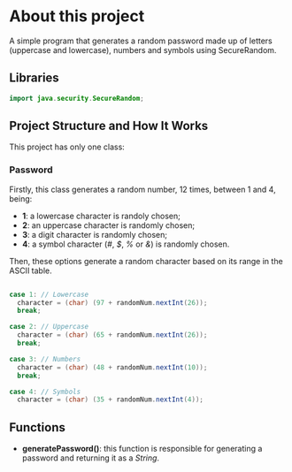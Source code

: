 # **About this project**

A simple program that generates a random password made up of letters (uppercase and lowercase), numbers and symbols using SecureRandom.

## **Libraries**

```java
import java.security.SecureRandom;
```

## **Project Structure and How It Works**

This project has only one class:

### **Password**

Firstly, this class generates a random number, 12 times, between 1 and 4, being:

- **1**: a lowercase character is randoly chosen;
- **2**: an uppercase character is randomly chosen;
- **3**: a digit character is randomly chosen;
- **4**: a symbol character (*#*, *$*, *%* or *&*) is randomly chosen.

Then, these options generate a random character based on its range in the ASCII table.

```java

case 1: // Lowercase
  character = (char) (97 + randomNum.nextInt(26));
  break;

case 2: // Uppercase
  character = (char) (65 + randomNum.nextInt(26));
  break;

case 3: // Numbers
  character = (char) (48 + randomNum.nextInt(10));
  break;

case 4: // Symbols
  character = (char) (35 + randomNum.nextInt(4));
```

## **Functions**

- **generatePassword()**: this function is responsible for generating a password and returning it as a *String*.
